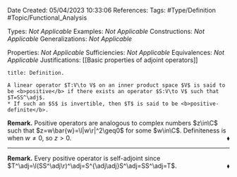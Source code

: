 <div class="topSpace"></div>

Date Created: 05/04/2023 10:33:06
References:
Tags: #Type/Definition #Topic/Functional_Analysis

Types: <i>Not Applicable</i>
Examples: <i>Not Applicable</i>
Constructions: <i>Not Applicable</i>
Generalizations: <i>Not Applicable</i>

Properties: <i>Not Applicable</i>
Sufficiencies: <i>Not Applicable</i>
Equivalences: <i>Not Applicable</i>
Justifications: [[Basic properties of adjoint operators]]

``` ad-Definition
title: Definition.

A linear operator $T:V\to V$ on an inner product space $V$ is said to be <b>positive</b> if there exists an operator $S:V\to V$ such that $T=SS^\adj$.
* If such an $S$ is invertible, then $T$ is said to be <b>positive-definite</b>.

```

<b>Remark.</b> Positive operators are analogous to complex numbers $z\in\C$ such that $z=w\bar{w}=\l|w\r|^2\geq0$ for some $w\in\C$. Definiteness is when $w\neq0$, so $z>0$.<span style="float:right;">$\blacklozenge$</span>

---

<b>Remark.</b> Every positive operator is self-adjoint since $T^\adj=\l(SS^\adj\r)^\adj=S^{\adj\adj}S^\adj=SS^\adj=T$.<span style="float:right;">$\blacklozenge$</span>
